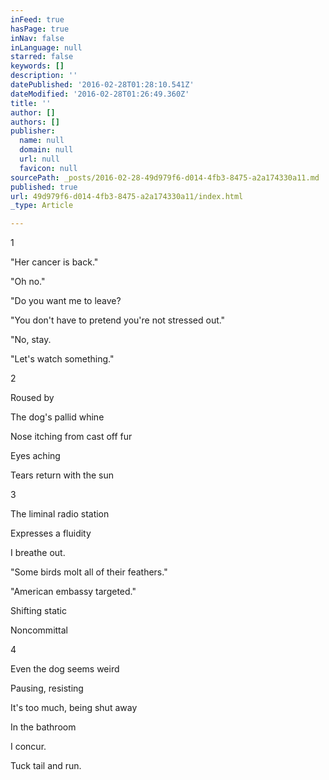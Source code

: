```yaml
---
inFeed: true
hasPage: true
inNav: false
inLanguage: null
starred: false
keywords: []
description: ''
datePublished: '2016-02-28T01:28:10.541Z'
dateModified: '2016-02-28T01:26:49.360Z'
title: ''
author: []
authors: []
publisher:
  name: null
  domain: null
  url: null
  favicon: null
sourcePath: _posts/2016-02-28-49d979f6-d014-4fb3-8475-a2a174330a11.md
published: true
url: 49d979f6-d014-4fb3-8475-a2a174330a11/index.html
_type: Article

---
```

1

"Her cancer is back."

"Oh no."

"Do you want me to leave?

"You don't have to pretend you're not stressed out."

"No, stay.

"Let's watch something."

2

Roused by

The dog's pallid whine

Nose itching from cast off fur

Eyes aching

Tears return with the sun

3

The liminal radio station

Expresses a fluidity

I breathe out.

"Some birds molt all of their feathers."

"American embassy targeted."

Shifting static

Noncommittal

4

Even the dog seems weird

Pausing, resisting

It's too much, being shut away

In the bathroom

I concur. 

Tuck tail and run.